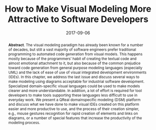 ---
title: "How to Make Visual Modeling More Attractive to Software Developers"
authors: '<i>Andrey Terekhov, Timofey Bryksin, and Yurii Litvinov</i>'
collection: publications
permalink: /publication/2017-09-06-visual
date: 2017-09-06
venue: "<b>Present and Ulterior Software Engineering</b>"
paperurl: 'https://doi.org/10.1007/978-3-319-67425-4_9'
pdf: 'https://www.researchgate.net/profile/Manuel-Mazzara/publication/321153022_Microservices_a_Language-based_Approach/links/5b942340299bf147392a5044/Microservices-a-Language-based-Approach.pdf#page=140'
abstract: "<p><b>Abstract</b>. The visual modeling paradigm has already been known for a number of decades, but still a vast majority of software engineers prefer traditional programming to automated code generation from visual models. This happens mostly because of the programmers’ habit of creating the textual code and almost emotional attachment to it, but also because of the common prejudice toward code generation from general purpose modeling languages (especially UML) and the lack of ease of use of visual integrated development environments (IDEs). In this chapter, we address the last issue and discuss several ways to make modeling using diagrams acceptable for industrial software development. Specialized domain-specific visual languages could be used to make models clearer and more understandable. In addition, a lot of effort is required for tool developers to make tools supporting these languages less difficult to use in everyday work. We present a QReal domainspecific modeling (DSM) platform and discuss what we have done to make visual IDEs created on this platform easier and more productive to use, and the process of their creation simpler, e.g., mouse gestures recognition for rapid creation of elements and links on diagrams, or a number of special features that increase the productivity of the modeling process.</p>"
---